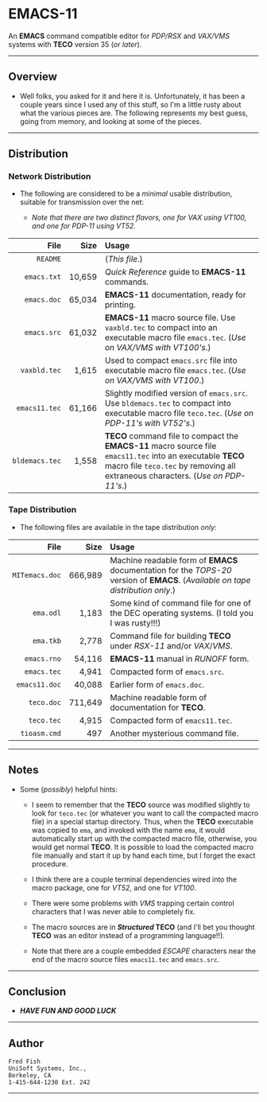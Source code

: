 # EMACS-11

An **EMACS** command compatible editor for *PDP/RSX* and *VAX/VMS* systems with **TECO** version 35 (*or later*).

---

## Overview

* Well folks, you asked for it and here it is.  Unfortunately, it has been a couple years since I used any of this stuff, so I'm a little rusty about what the various pieces are.  The following represents my best guess, going from memory, and looking at some of the pieces.

---

## Distribution

### Network Distribution

* The following are considered to be a *minimal* usable distribution, suitable for transmission over the net:

  * _Note that there are two distinct flavors, one for *VAX* using *VT100*, and one for *PDP-11* using *VT52*._

File | Size | Usage
---: | ---: | :---
`README` | | (_This file_.)
`emacs.txt` | 10,659 | *Quick Reference* guide to **EMACS-11** commands.
`emacs.doc` | 65,034 | **EMACS-11** documentation, ready for printing.
`emacs.src` | 61,032 | **EMACS-11** macro source file.  Use `vaxbld.tec` to compact into an executable macro file `emacs.tec`.  (_Use on *VAX*/*VMS* with *VT100*'s_.)
`vaxbld.tec` | 1,615 | Used to compact `emacs.src` file into executable macro file `emacs.tec`.   (_Use on *VAX*/*VMS* with *VT100*_.)
`emacs11.tec` | 61,166 | Slightly modified version of `emacs.src`.  Use `bldemacs.tec` to compact into executable macro file `teco.tec`.  (_Use on *PDP-11*'s with *VT52*'s_.)
`bldemacs.tec` | 1,558 | **TECO** command file to compact the **EMACS-11** macro source file `emacs11.tec` into an executable **TECO** macro file `teco.tec` by removing all extraneous characters.  (_Use on *PDP-11*'s_.)

### Tape Distribution

* The following files are available in the tape distribution *only*:

File | Size | Usage
---: | ---: | :---
`MITemacs.doc` | 666,989 | Machine readable form of **EMACS** documentation for the *TOPS-20* version of **EMACS**.  (*Available on tape distribution only*.)
`ema.odl` | 1,183 | Some kind of command file for one of the DEC operating systems.  (I told you I was rusty!!!)
`ema.tkb` | 2,778 | Command file for building **TECO** under *RSX-11* and/or *VAX*/*VMS*.
`emacs.rno` | 54,116 | **EMACS-11** manual in *RUNOFF* form.
`emacs.tec` | 4,941 | Compacted form of `emacs.src`.
`emacs11.doc` | 40,088 | Earlier form of `emacs.doc`.
`teco.doc` | 711,649 | Machine readable form of documentation for **TECO**.
`teco.tec` | 4,915 | Compacted form of `emacs11.tec`.
`tioasm.cmd` | 497 | Another mysterious command file.

---

## Notes

* Some (*possibly*) helpful hints:

  * I seem to remember that the **TECO** source was modified slightly to look for `teco.tec` (or whatever you want to call the compacted macro file) in a special startup directory.  Thus, when the **TECO** executable was copied to `ema`, and invoked with the name `ema`, it would automatically start up with the compacted macro file, otherwise, you would get normal **TECO**.  It is possible to load the compacted macro file manually and start it up by hand each time, but I forget the exact procedure.

  * I think there are a couple terminal dependencies wired into the macro package, one for *VT52*, and one for *VT100*.

  * There were some problems with *VMS* trapping certain control characters that I was never able to completely fix.

  * The macro sources are in **_Structured_ TECO** (and I'll bet you thought **TECO** was an editor instead of a programming language!!).

  * Note that there are a couple embedded *ESCAPE* characters near the end of the macro source files `emacs11.tec` and `emacs.src`.

---

## Conclusion

* **_HAVE FUN AND GOOD LUCK_**

---

## Author

```text
Fred Fish
UniSoft Systems, Inc.,
Berkeley, CA
1-415-644-1230 Ext. 242
```

---
